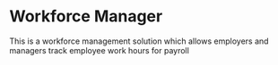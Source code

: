 # Workforce Manager

This is a workforce management solution which allows employers and managers track employee work hours for payroll


<!-- npm install @mui/material @emotion/react @emotion/styled -->
<!-- npm install @mui/material @mui/styled-engine-sc styled-components -->
<!-- OR -->
<!-- https://www.react-hook-form.com/get-started -->
<!-- npm install react-hook-form -->